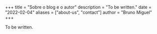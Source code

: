 +++
title = "Sobre o blog e o autor"
description = "To be written."
date = "2022-02-04"
aliases = ["about-us", "contact"]
author = "Bruno Miguel"
+++

To be written.
